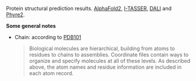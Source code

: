 Protein structural prediction results. [AlphaFold2](https://colab.research.google.com/github/sokrypton/ColabFold/blob/main/AlphaFold2.ipynb#scrollTo=kOblAo-xetgx), [I-TASSER](https://zhanglab.ccmb.med.umich.edu/I-TASSER/), [DALI](http://ekhidna2.biocenter.helsinki.fi/dali/) and [Phyre2](http://www.sbg.bio.ic.ac.uk/phyre2/html/page.cgi?id=index).

**Some general notes**

- Chain: according to [PDB101](https://pdb101.rcsb.org/learn/guide-to-understanding-pdb-data/dealing-with-coordinates)
    > Biological molecules are hierarchical, building from atoms to residues to chains to assemblies. Coordinate files contain ways to organize and specify molecules at all of these levels. As described above, the atom names and residue information are included in each atom record.
    >


